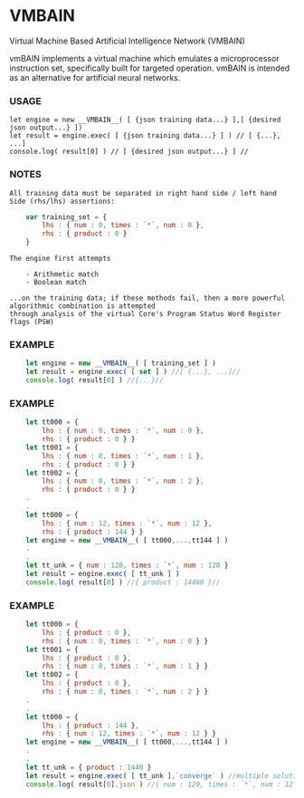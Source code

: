 # VMBAIN

Virtual Machine Based Artificial Intelligence Network (VMBAIN)  

vmBAIN implements a virtual machine which emulates a microprocessor instruction set, specifically built for targeted operation. vmBAIN is intended as an alternative for artificial neural networks.  

### USAGE

	let engine = new __VMBAIN__( [ {json training data...} ],[ {desired json output...} ]) 
	let result = engine.exec( [ {json training data...} ] ) // [ {...}, ...]
	console.log( result[0] ) // [ {desired json output...} ] //

### NOTES

	All training data must be separated in right hand side / left hand Side (rhs/lhs) assertions: 
	
```javascript
	var training_set = { 
		lhs : { num : 0, times : `*`, num : 0 }, 
		rhs : { product : 0 } 
	}
```
	
	The engine first attempts 

		- Arithmetic match
		- Boolean match

	...on the training data; if these methods fail, then a more powerful algorithmic combination is attempted
	through analysis of the virtual Core's Program Status Word Register flags (PSW)

### EXAMPLE

```javascript
	let engine = new __VMBAIN__( [ training_set ] ) 
	let result = engine.exec( [ set ] ) //[ {...}, ...]//
	console.log( result[0] ) //{...}//
```

### EXAMPLE

```javascript
	let tt000 = { 
		lhs : { num : 0, times : `*`, num : 0 }, 
		rhs : { product : 0 } }
	let tt001 = { 
		lhs : { num : 0, times : `*`, num : 1 }, 
		rhs : { product : 0 } }
	let tt002 = { 
		lhs : { num : 0, times : `*`, num : 2 }, 
		rhs : { product : 0 } }
	.
	.
	let tt000 = { 
		lhs : { num : 12, times : `*`, num : 12 }, 
		rhs : { product : 144 } }	
	let engine = new __VMBAIN__( [ tt000,...,tt144 ] )
	.
	.
	let tt_unk = { num : 120, times : `*`, num : 120 }
	let result = engine.exec( [ tt_unk ] ) 
	console.log( result[0] ) //{ product : 14400 }//
```

### EXAMPLE

```javascript
	let tt000 = { 
		lhs : { product : 0 }, 
		rhs : { num : 0, times : `*`, num : 0 } }
	let tt001 = { 
		lhs : { product : 0 }, 
		rhs : { num : 0, times : `*`, num : 1 } }
	let tt002 = { 
		lhs : { product : 0 }, 
		rhs : { num : 0, times : `*`, num : 2 } }
	.
	.
	let tt000 = { 
		lhs : { product : 144 }, 
		rhs : { num : 12, times : `*`, num : 12 } }	
	let engine = new __VMBAIN__( [ tt000,...,tt144 ] )
	.
	.
	let tt_unk = { product : 1440 }
	let result = engine.exec( [ tt_unk ],`converge` ) //multiple solutions, converge on first answer//
	console.log( result[0].json ) //{ num : 120, times : `*`, num : 12 }//
```

